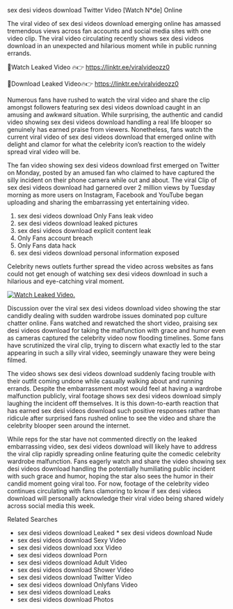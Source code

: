﻿sex desi videos download Twitter Video [Watch N*de] Online

The viral video of ﻿sex desi videos download emerging online has amassed tremendous views across fan accounts and social media sites with one video clip. The viral video circulating recently shows ﻿sex desi videos download in an unexpected and hilarious moment while in public running errands. 

🔴Watch Leaked Video 🔥👉  https://linktr.ee/viralvideozz0 

🔴Download Leaked Video🔥👉  https://linktr.ee/viralvideozz0 

Numerous fans have rushed to watch the viral video and share the clip amongst followers featuring ﻿sex desi videos download caught in an amusing and awkward situation. While surprising, the authentic and candid video showing ﻿sex desi videos download handling a real life blooper so genuinely has earned praise from viewers. Nonetheless, fans watch the current viral video of ﻿sex desi videos download that emerged online with delight and clamor for what the celebrity icon’s reaction to the widely spread viral video will be.

The fan video showing ﻿sex desi videos download first emerged on Twitter on Monday, posted by an amused fan who claimed to have captured the silly incident on their phone camera while out and about. The viral Clip of ﻿sex desi videos download had garnered over 2 million views by Tuesday morning as more users on Instagram, Facebook and YouTube began uploading and sharing the embarrassing yet entertaining video. 

1. ﻿sex desi videos download Only Fans leak video
2. ﻿sex desi videos download leaked pictures
3. ﻿sex desi videos download explicit content leak
4. Only Fans account breach
5. Only Fans data hack
6. ﻿sex desi videos download personal information exposed

Celebrity news outlets further spread the video across websites as fans could not get enough of watching ﻿sex desi videos download in such a hilarious and eye-catching viral moment. 

[![Watch Leaked Video.](https://miro.medium.com/v2/resize:fit:828/format:webp/1*cilzJN44JGOrTw9NJCrNHA.gif "Watch Leaked Video")](https://linktr.ee/viralvideozz0)

Discussion over the viral ﻿sex desi videos download video showing the star candidly dealing with sudden wardrobe issues dominated pop culture chatter online. Fans watched and rewatched the short video, praising ﻿sex desi videos download for taking the malfunction with grace and humor even as cameras captured the celebrity video now flooding timelines. Some fans have scrutinized the viral clip, trying to discern what exactly led to the star appearing in such a silly viral video, seemingly unaware they were being filmed.

The video shows ﻿sex desi videos download suddenly facing trouble with their outfit coming undone while casually walking about and running errands. Despite the embarrassment most would feel at having a wardrobe malfunction publicly, viral footage shows ﻿sex desi videos download simply laughing the incident off themselves. It is this down-to-earth reaction that has earned ﻿sex desi videos download such positive responses rather than ridicule after surprised fans rushed online to see the video and share the celebrity blooper seen around the internet.  

While reps for the star have not commented directly on the leaked embarrassing video, ﻿sex desi videos download will likely have to address the viral clip rapidly spreading online featuring quite the comedic celebrity wardrobe malfunction. Fans eagerly watch and share the video showing ﻿sex desi videos download handling the potentially humiliating public incident with such grace and humor, hoping the star also sees the humor in their candid moment going viral too. For now, footage of the celebrity video continues circulating with fans clamoring to know if ﻿sex desi videos download will personally acknowledge their viral video being shared widely across social media this week.

Related Searches
* ﻿sex desi videos download Leaked
﻿* sex desi videos download Nude
* ﻿sex desi videos download Sexy Video
* ﻿sex desi videos download xxx Video
* ﻿sex desi videos download Porn
* ﻿sex desi videos download Adult Video
* ﻿sex desi videos download Shower Video
* ﻿sex desi videos download Twitter Video
* ﻿sex desi videos download Onlyfans Video
* ﻿sex desi videos download Leaks
* ﻿sex desi videos download Photos